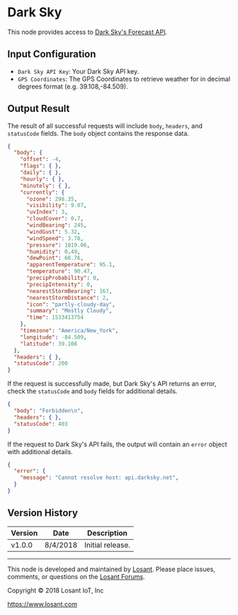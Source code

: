 # Dark Sky
This node provides access to [Dark Sky's Forecast API](https://darksky.net/dev/docs#forecast-request).

## Input Configuration
* `Dark Sky API Key`: Your Dark Sky API key.
* `GPS Coordinates`: The GPS Coordinates to retrieve weather for in decimal degrees format (e.g. 39.108,-84.509).

## Output Result
The result of all successful requests will include `body`, `headers`, and `statusCode` fields. The `body` object contains the response data.

```json
{
  "body": {
    "offset": -4,
    "flags": { },
    "daily": { },
    "hourly": { },
    "minutely": { },
    "currently": {
      "ozone": 298.35,
      "visibility": 9.07,
      "uvIndex": 3,
      "cloudCover": 0.7,
      "windBearing": 245,
      "windGust": 5.32,
      "windSpeed": 3.78,
      "pressure": 1019.06,
      "humidity": 0.49,
      "dewPoint": 68.76,
      "apparentTemperature": 95.1,
      "temperature": 90.47,
      "precipProbability": 0,
      "precipIntensity": 0,
      "nearestStormBearing": 167,
      "nearestStormDistance": 2,
      "icon": "partly-cloudy-day",
      "summary": "Mostly Cloudy",
      "time": 1533413754
    },
    "timezone": "America/New_York",
    "longitude": -84.509,
    "latitude": 39.108
  },
  "headers": { },
  "statusCode": 200
}
```

If the request is successfully made, but Dark Sky's API returns an error, check the `statusCode` and `body` fields for additional details.

```json
{
  "body": "Forbidden\n",
  "headers": { },
  "statusCode": 403
}
```

If the request to Dark Sky's API fails, the output will contain an `error` object with additional details.

```json
{
  "error": {
    "message": "Cannot resolve host: api.darksky.net",
  }
} 
```

## Version History

| Version | Date | Description |
| ------- | -------- | ---------------- |
| v1.0.0  | 8/4/2018 | Initial release. |

---

This node is developed and maintained by [Losant](https://www.losant.com). Please place issues, comments, or questions on the [Losant Forums](https://forums.losant.com).

Copyright © 2018 Losant IoT, Inc

https://www.losant.com

